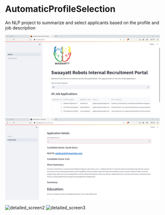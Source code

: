 # AutomaticProfileSelection
An NLP project to summarize and select applicants based on the profile and job description

![home_screen](images/home_screen.png)
<br>
![detailed_screen1](images/datailed_screen1.png)

![detailed_screen2](images/detailed_screen2.png)
![detailed_screen3](images/detailed_screen3.png)

